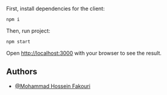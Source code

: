 First, install dependencies for the client:

```bash
npm i
```

Then, run project:

```bash
npm start
```

Open [http://localhost:3000](http://localhost:3000) with your browser to see the result.

## Authors

-   [@Mohammad Hossein Fakouri](https://github.com//mh-html)
